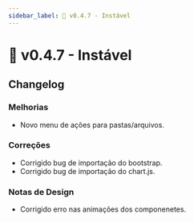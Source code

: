 ```yaml
---
sidebar_label: 🧪 v0.4.7 - Instável
---
```


# 🧪 v0.4.7 - Instável

## Changelog

### Melhorias

- Novo menu de ações para pastas/arquivos.

### Correções

- Corrigido bug de importação do bootstrap.
- Corrigido bug de importação do chart.js.

### Notas de Design

- Corrigido erro nas animações dos componenetes.

